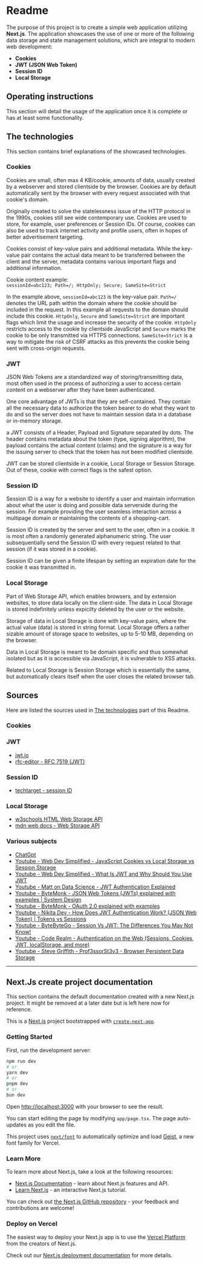 # Readme

The purpose of this project is to create a simple web application utilizing **Next.js**. The application showcases the use of one or more of the following data storage and state management solutions, which are integral to modern web development:

- **Cookies**
- **JWT (JSON Web Token)**
- **Session ID**
- **Local Storage**

## Operating instructions

This section will detail the usage of the application once it is complete or has at least some functionality. 

## The technologies

This section contains brief explanations of the showcased technologies.

### Cookies

Cookies are small, often max 4 KB/cookie, amounts of data, usually created by a webserver and stored clientside by the browser. Cookies are by default automatically sent by the browser with every request associated with that cookie's domain.

Originally created to solve the statelessness issue of the HTTP protocol in the 1990s, cookies still see wide contemporary use. Cookies are used to store, for example, user preferences or Session IDs. Of course, cookies can also be used to track internet activity and profile users, often in hopes of better advertisement targeting.

Cookies consist of key-value pairs and additional metadata. While the key-value pair contains the actual data meant to be transferred between the client and the server, metadata contains various important flags and additional information.

Cookie content example:  
`sessionId=abc123; Path=/; HttpOnly; Secure; SameSite=Strict`  

In the example above, ``sessionId=abc123`` is the key-value pair. ``Path=/`` denotes the URL path within the domain where the cookie should be included in the request. In this example all requests to the domain should include this cookie. ``HttpOnly``, ``Secure`` and ``SameSite=Strict`` are important flags which limit the usage and increase the security of the cookie. ``HttpOnly`` restricts access to the cookie by clientside JavaScript and ``Secure`` marks the cookie to be only transmitted via HTTPS connections. ``SameSite=Strict`` is a way to mitigate the risk of CSRF attacks as this prevents the cookie being sent with cross-origin requests.


### JWT

JSON Web Tokens are a standardized way of storing/transmitting data, most often used in the process of authorizing a user to access certain content on a webserver after they have been authenticated.

One core advantage of JWTs is that they are self-contained. They contain all the necessary data to authorize the token bearer to do what they want to do and so the server does not have to maintain session data in a database or in-memory storage.

a JWT consists of a Header, Payload and Signature separated by dots. The header contains metadata about the token (type, signing algorithm), the payload contains the actual content (claims) and the signature is a way for the issuing server to check that the token has not been modified clientside.

JWT can be stored clientside in a cookie, Local Storage or Session Storage. Out of these, cookie with correct flags is the safest option.

### Session ID

Session ID is a way for a website to identify a user and maintain information about what the user is doing and possible data serverside during the session. For example providing the user seamless interaction across a multipage domain or maintaining the contents of a shopping-cart.

Session ID is created by the server and sent to the user, often in a cookie.  It is most often a randomly generated alphanumeric string. The user subsequentially send the Session ID with every request related to that session (if it was stored in a cookie).

Session ID can be given a finite lifespan by setting an expiration date for the cookie it was transmitted in. 

### Local Storage

Part of Web Storage API, which enables browsers, and by extension websites, to store data locally on the client-side. The data in Local Storage is stored indefinitely unless expicilty deleted by the user or the website.

Storage of data in Local Storage is done with key-value pairs, where the actual value (data) is stored in string format. Local Storage offers a rather sizable amount of storage space to websites, up to 5-10 MB, depending on the browser.

Data in Local Storage is meant to be domain specific and thus somewhat isolated but as it is accessible via JavaScript, it is vulnerable to XSS attacks.

Related to Local Storage is Session Storage which is essentially the same, but automatically clears itself when the user closes the related browser tab.

## Sources

Here are listed the sources used in [The technologies](#the-technologies) part of this Readme.

### Cookies


### JWT

- [jwt.io](https://jwt.io/)
- [rfc-editor - RFC 7519 (JWT)](https://www.rfc-editor.org/info/rfc7519)


### Session ID

- [techtarget - session ID](https://www.techtarget.com/searchsoftwarequality/definition/session-ID)

### Local Storage
- [w3schools HTML Web Storage API](https://www.w3schools.com/html/html5_webstorage.asp)
- [mdn web docs - Web Storage API](https://developer.mozilla.org/en-US/docs/Web/API/Web_Storage_API)

### Various subjects
- [ChatGpt](https://chatgpt.com/)
- [Youtube - Web Dev Simplified - JavaScript Cookies vs Local Storage vs Session Storage](https://www.youtube.com/watch?v=GihQAC1I39Q)
- [Youtube - Web Dev Simplified -  What Is JWT and Why Should You Use JWT ](https://www.youtube.com/watch?v=7Q17ubqLfaM)
- [Youtube - Matt on Data Science - JWT Authentication Explained](https://www.youtube.com/watch?v=iHNkGQyJxJs)
- [Youtube - ByteMonk -  JSON Web Tokens (JWTs) explained with examples | System Design ](https://www.youtube.com/watch?v=iB__rLXGsas)
- [Youtube - ByteMonk -  OAuth 2.0 explained with examples ](https://www.youtube.com/watch?v=ZDuRmhLSLOY)
- [Youtube - Nikita Dev -  How Does JWT Authentication Work? (JSON Web Token) | Tokens vs Sessions ](https://www.youtube.com/watch?v=hoBSjmrwF1k)
- [Youtube - ByteByteGo -  Session Vs JWT: The Differences You May Not Know! ](https://www.youtube.com/watch?v=fyTxwIa-1U0)
- [Youtube - Code Realm -  Authentication on the Web (Sessions, Cookies, JWT, localStorage, and more) ](https://www.youtube.com/watch?v=2PPSXonhIck)
- [Youtube - Steve Griffith - Prof3ssorSt3v3  - Browser Persistent Data Storage ](https://www.youtube.com/watch?v=OOcxXyckmcs)


---

## Next.Js create project documentation

This section contains the default documentation created with a new Next.js project. It might be removed at a later date but is left here now for reference.

This is a [Next.js](https://nextjs.org) project bootstrapped with [`create-next-app`](https://nextjs.org/docs/app/api-reference/cli/create-next-app).

### Getting Started

First, run the development server:

```bash
npm run dev
# or
yarn dev
# or
pnpm dev
# or
bun dev
```

Open [http://localhost:3000](http://localhost:3000) with your browser to see the result.

You can start editing the page by modifying `app/page.tsx`. The page auto-updates as you edit the file.

This project uses [`next/font`](https://nextjs.org/docs/app/building-your-application/optimizing/fonts) to automatically optimize and load [Geist](https://vercel.com/font), a new font family for Vercel.

### Learn More

To learn more about Next.js, take a look at the following resources:

- [Next.js Documentation](https://nextjs.org/docs) - learn about Next.js features and API.
- [Learn Next.js](https://nextjs.org/learn) - an interactive Next.js tutorial.

You can check out [the Next.js GitHub repository](https://github.com/vercel/next.js) - your feedback and contributions are welcome!

### Deploy on Vercel

The easiest way to deploy your Next.js app is to use the [Vercel Platform](https://vercel.com/new?utm_medium=default-template&filter=next.js&utm_source=create-next-app&utm_campaign=create-next-app-readme) from the creators of Next.js.

Check out our [Next.js deployment documentation](https://nextjs.org/docs/app/building-your-application/deploying) for more details.
